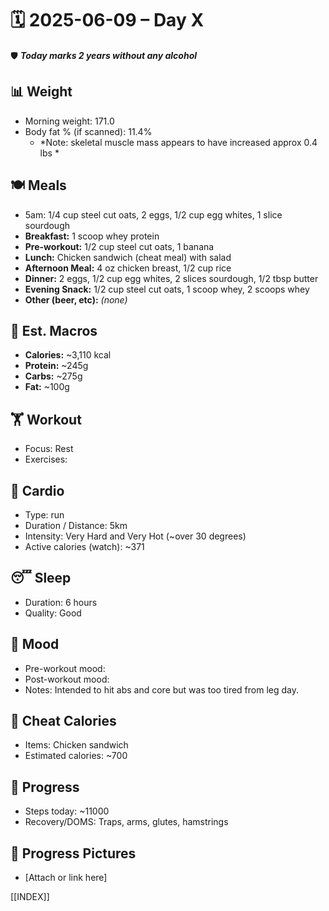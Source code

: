 # 🗓️ 2025-06-09 – Day X

🛡️ ***Today marks 2 years without any alcohol***  
## 📊 Weight
- Morning weight: 171.0
- Body fat % (if scanned): 11.4%
	- *Note: skeletal muscle mass appears to have increased approx 0.4 lbs *

## 🍽️ Meals
- 5am: 1/4 cup steel cut oats, 2 eggs, 1/2 cup egg whites, 1 slice sourdough  
- **Breakfast:** 1 scoop whey protein  
- **Pre-workout:** 1/2 cup steel cut oats, 1 banana  
- **Lunch:** Chicken sandwich (cheat meal) with salad  
- **Afternoon Meal:** 4 oz chicken breast, 1/2 cup rice  
- **Dinner:** 2 eggs, 1/2 cup egg whites, 2 slices sourdough, 1/2 tbsp butter  
- **Evening Snack:** 1/2 cup steel cut oats, 1 scoop whey, 2 scoops whey  
- **Other (beer, etc):** *(none)*

## 🧮 Est. Macros
- **Calories:** ~3,110 kcal  
- **Protein:** ~245g  
- **Carbs:** ~275g  
- **Fat:** ~100g  

## 🏋️ Workout
- Focus: Rest
- Exercises:  

## 🏃 Cardio
- Type:  run
- Duration / Distance:  5km
- Intensity:  Very Hard and Very Hot (~over 30 degrees)
- Active calories (watch):  ~371

## 😴 Sleep
- Duration:  6 hours
- Quality:  Good

## 🧠 Mood
- Pre-workout mood:  
- Post-workout mood:  
- Notes:  Intended to hit abs and core but was too tired from leg day. 

## 🍫 Cheat Calories
- Items:  Chicken sandwich 
- Estimated calories:  ~700

## 🧍 Progress
- Steps today:  ~11000
- Recovery/DOMS:  Traps, arms, glutes, hamstrings

## 📸 Progress Pictures
- [Attach or link here]

[[INDEX]]
